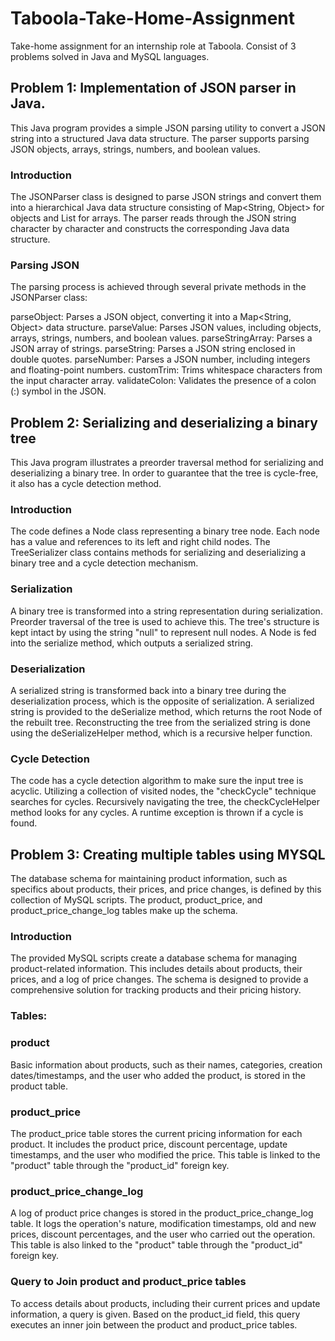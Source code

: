 # Taboola-Take-Home-Assignment
Take-home assignment for an internship role at Taboola.
Consist of 3 problems solved in Java and MySQL languages.

## Problem 1: Implementation of JSON parser in Java.
This Java program provides a simple JSON parsing utility to convert a JSON string into a structured Java data structure.
The parser supports parsing JSON objects, arrays, strings, numbers, and boolean values.

### Introduction
The JSONParser class is designed to parse JSON strings and convert them into a hierarchical Java data structure consisting of Map<String, Object> for objects and List<String> for arrays. 
The parser reads through the JSON string character by character and constructs the corresponding Java data structure.

### Parsing JSON
The parsing process is achieved through several private methods in the JSONParser class:

parseObject: Parses a JSON object, converting it into a Map<String, Object> data structure.
parseValue: Parses JSON values, including objects, arrays, strings, numbers, and boolean values.
parseStringArray: Parses a JSON array of strings.
parseString: Parses a JSON string enclosed in double quotes.
parseNumber: Parses a JSON number, including integers and floating-point numbers.
customTrim: Trims whitespace characters from the input character array.
validateColon: Validates the presence of a colon (:) symbol in the JSON.

## Problem 2: Serializing and deserializing a binary tree
This Java program illustrates a preorder traversal method for serializing and deserializing a binary tree. 
In order to guarantee that the tree is cycle-free, it also has a cycle detection method.

### Introduction
The code defines a Node class representing a binary tree node. Each node has a value and references to its left and right child nodes. 
The TreeSerializer class contains methods for serializing and deserializing a binary tree and a cycle detection mechanism.

### Serialization
A binary tree is transformed into a string representation during serialization. 
Preorder traversal of the tree is used to achieve this. The tree's structure is kept intact by using the string "null" to represent null nodes. 
A Node is fed into the serialize method, which outputs a serialized string.

### Deserialization
A serialized string is transformed back into a binary tree during the deserialization process, which is the opposite of serialization. A serialized string is provided
to the deSerialize method, which returns the root Node of the rebuilt tree. Reconstructing the tree from the serialized string is done using the deSerializeHelper method,
which is a recursive helper function.

### Cycle Detection
The code has a cycle detection algorithm to make sure the input tree is acyclic. Utilizing a collection of visited nodes, the "checkCycle" technique searches for cycles. 
Recursively navigating the tree, the checkCycleHelper method looks for any cycles. A runtime exception is thrown if a cycle is found.

## Problem 3: Creating multiple tables using MYSQL
The database schema for maintaining product information, such as specifics about products, their prices, and price changes, is defined by this collection of MySQL scripts. 
The product, product_price, and product_price_change_log tables make up the schema.

### Introduction
The provided MySQL scripts create a database schema for managing product-related information. This includes details about products, their prices, and a log of price changes. 
The schema is designed to provide a comprehensive solution for tracking products and their pricing history.

### Tables:

### product
Basic information about products, such as their names, categories, creation dates/timestamps, and the user who added the product, is stored in the product table.

### product_price
The product_price table stores the current pricing information for each product. It includes the product price, discount percentage, update timestamps, and the user who modified the price. 
This table is linked to the "product" table through the "product_id" foreign key.

### product_price_change_log
A log of product price changes is stored in the product_price_change_log table. It logs the operation's nature, modification timestamps, old and new prices, discount percentages, and the user who carried out the operation.
This table is also linked to the "product" table through the "product_id" foreign key.

### Query to Join product and product_price tables
To access details about products, including their current prices and update information, a query is given. Based on the product_id field, this query executes an inner join between the product and product_price tables.
